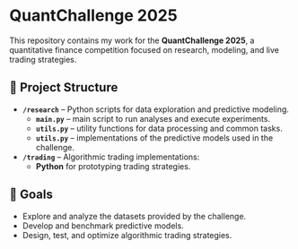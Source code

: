 # QuantChallenge 2025

This repository contains my work for the **QuantChallenge 2025**, a quantitative finance competition focused on research, modeling, and live trading strategies.

## 📂 Project Structure
- **`/research`** – Python scripts for data exploration and predictive modeling.
  - **`main.py`** – main script to run analyses and execute experiments.
  - **`utils.py`** – utility functions for data processing and common tasks.
  - **`utils.py`** – implementations of the predictive models used in the challenge.
- **`/trading`** – Algorithmic trading implementations:
  - **Python** for prototyping trading strategies.

## 🎯 Goals
- Explore and analyze the datasets provided by the challenge.
- Develop and benchmark predictive models.
- Design, test, and optimize algorithmic trading strategies.




